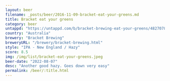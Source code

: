 ```yaml
---
layout: beer
filename: _posts/beer/2016-11-09-bracket-eat-your-greens.md
title: Bracket eat your greens
category: beer
untappd: "https://untappd.com/b/bracket-brewing-eat-your-greens/4827078"
country: "Australia"
brewery: "Bracket Brewing"
breweryURL: "/brewery/bracket-brewing.html"
style: "IPA - New England / Hazy"
score: 8.5
img: /img/list/bracket-eat-your-greens.jpeg
beer-date: "2022-08-07"
desc: "Another good hazy. Goes down very easy"
permalink: /beer/:title.html
---
```

